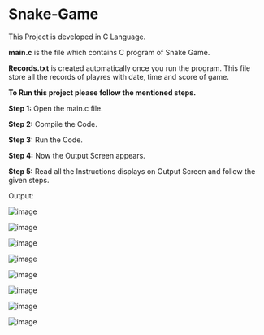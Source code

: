 # Snake-Game
This Project is developed in C Language.

**main.c** is the file which contains C program of Snake Game. 

**Records.txt** is created automatically once you run the program. This file store all the records of playres with date, time and score of game.


**To Run this project please follow the mentioned steps.**

**Step 1:** Open the main.c file.

**Step 2:** Compile the Code.

**Step 3:** Run the Code.

**Step 4:** Now the Output Screen appears.

**Step 5:** Read all the Instructions displays on Output Screen and follow the given steps.

Output:

![image](https://user-images.githubusercontent.com/51476119/115953916-de6f6e00-a50b-11eb-9598-d2843576f440.png)

![image](https://user-images.githubusercontent.com/51476119/115953942-ec24f380-a50b-11eb-9d99-c28d1aea7a86.png)

![image](https://user-images.githubusercontent.com/51476119/115953955-f34c0180-a50b-11eb-85e4-ffcb2d9e6c10.png)

![image](https://user-images.githubusercontent.com/51476119/115953960-fc3cd300-a50b-11eb-84f5-1eef39a5c5ac.png)

![image](https://user-images.githubusercontent.com/51476119/115953974-09f25880-a50c-11eb-9675-83d780dd691a.png)

![image](https://user-images.githubusercontent.com/51476119/115953990-15de1a80-a50c-11eb-94c2-b2797b5ba845.png)

![image](https://user-images.githubusercontent.com/51476119/115953994-1d9dbf00-a50c-11eb-9331-e0bc1c5c6173.png)

![image](https://user-images.githubusercontent.com/51476119/115954005-27272700-a50c-11eb-9aea-df33c9035a98.png)

